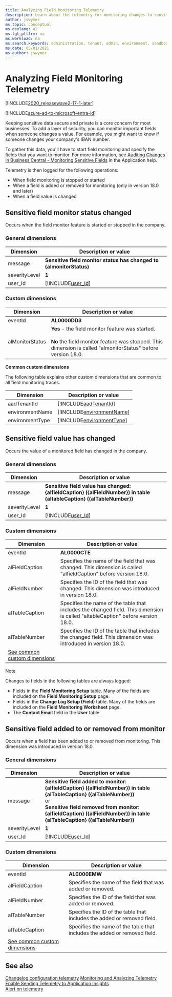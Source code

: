 ```yaml
---
title: Analyzing Field Monitoring Telemetry
description: Learn about the telemetry for monitoring changes to sensitive data in Business Central  
author: jswymer
ms.topic: conceptual
ms.devlang: al
ms.tgt_pltfrm: na
ms.workload: na
ms.search.keywords: administration, tenant, admin, environment, sandbox, telemetry, data, sensitive
ms.date: 05/01/2021
ms.author: jswymer
---
```


# Analyzing Field Monitoring Telemetry

[!INCLUDE[2020_releasewave2-17-1-later](../includes/2020_releasewave2-17-1-later.md)]

[!INCLUDE[azure-ad-to-microsoft-entra-id](~/../shared-content/shared/azure-ad-to-microsoft-entra-id.md)]

Keeping sensitive data secure and private is a core concern for most businesses. To add a layer of security, you can monitor important fields when someone changes a value. For example, you might want to know if someone changes your company's IBAN number.

To gather this data, you'll have to start field monitoring and specify the fields that you want to monitor.  For more information, see [Auditing Changes in Business Central - Monitoring Sensitive Fields](/dynamics365/business-central/across-log-changes#monitoring-sensitive-fields) in the Application help.

Telemetry is then logged for the following operations:

- When field monitoring is stopped or started
- When a field is added or removed for monitoring (only in version 18.0 and later)
- When a field value is changed  

## <a name="status"></a>Sensitive field monitor status changed

Occurs when the field monitor feature is started or stopped in the company.

<!--
{"Component":"Dynamics 365 Business Central Server","Telemetry schema version":"1.0","telemetrySchemaVersion":"1.0","Component version":"17.0.18204.18458","componentVersion":"17.0.18204.18458","Environment type":"Production","environmentType":"Production","deprecatedKeys":"AadTenantId, Environment name, Environment type, Telemetry schema version, Component, Component version, Telemetry schema version, AadTenantId, Environment name, Environment type","AadTenantId":"common","aadTenantId":"common","component":"Dynamics 365 Business Central Server","eventId":"AL0000DD3","alObjectId":"1392","alDataClassification":"SystemMetadata","alObjectName":"Monitor Sensitive Field","alObjectType":"CodeUnit","almonitorStatus":"Yes"}

-->

### General dimensions

|Dimension|Description or value|
|---------|-----|
|message|**Sensitive field monitor status has changed to {almonitorStatus}**|
|severityLevel|**1**|
|user_Id|[!INCLUDE[user_Id](../includes/include-telemetry-user-id.md)] |

### Custom dimensions

|Dimension|Description or value|
|---------|-----|
|eventId|**AL0000DD3**|
|alMonitorStatus|**Yes** - the field monitor feature was started.<br /><br /> **No** the field monitor feature was stopped. This dimension is called "almonitorStatus" before version 18.0.|

<a name="other"></a>**Common custom dimensions**

The following table explains other custom dimensions that are common to all field monitoring traces. 

|Dimension|Description or value|
|---------|-----|
|aadTenantId| [!INCLUDE[aadTenantId](../includes/include-telemetry-dimension-aadtenantid.md)] |
|environmentName| [!INCLUDE[environmentName](../includes/include-telemetry-dimension-environment-name.md)] |
|environmentType| [!INCLUDE[environmentType](../includes/include-telemetry-dimension-environment-type.md)] |


## <a name="changed"></a>Sensitive field value has changed

Occurs the value of a monitored field has changed in the company.

<!-- example for reference:
{"Telemetry schema version":"1.0","telemetrySchemaVersion":"1.0","Component version":"17.0.18204.18458","componentVersion":"17.0.18204.18458","Environment type":"Production","environmentType":"Production","deprecatedKeys":"AadTenantId, Environment name, Environment type, Telemetry schema version, Component, Component version, Telemetry schema version, AadTenantId, Environment name, Environment type","aadTenantId":"common","AadTenantId":"common","alObjectId":"1367","component":"Dynamics 365 Business Central Server","Component":"Dynamics 365 Business Central Server","eventId":"AL0000CTE","alDataClassification":"SystemMetadata","altableCaption":"Customer","alfieldCaption":"Name","alObjectType":"CodeUnit","alObjectName":"Monitor Sensitive Field Data"}

-->

### General dimensions


|Dimension|Description or value|
|---------|---------|
|message|**Sensitive field value has changed: {alfieldCaption} ({alFieldNumber}) in table {altableCaption} ({alTableNumber})**|
|severityLevel|**1**|
|user_Id|[!INCLUDE[user_Id](../includes/include-telemetry-user-id.md)] |

### Custom dimensions

|Dimension|Description or value|
|---------|--------------------|
|eventId|**AL0000CTE**|
|alFieldCaption|Specifies the name of the field that was changed. This dimension is called "alfieldCaption" before version 18.0.|
|alFieldNumber|Specifies the ID of the field that was changed. This dimension was introduced in version 18.0. |
|alTableCaption|Specifies the name of the table that includes the changed field. This dimension is called "altableCaption" before version 18.0. |
|alTableNumber|Specifies the ID of the table that includes the changed field. This dimension was introduced in version 18.0. |
|[See common custom dimensions](#other)||

> [!NOTE]
> Changes to fields in the following tables are always logged: 
> - Fields in the **Field Monitoring Setup** table. Many of the fields are included on the **Field Monitoring Setup** page.
> - Fields in the **Change Log Setup (Field)** table. Many of the fields are included on the **Field Monitoring Worksheet** page.
> - The **Contact Email** field in the **User** table.

## <a name="added"></a>Sensitive field added to or removed from monitor

Occurs when a field has been added to or removed from monitoring. This dimension was introduced in version 18.0.

### General dimensions

|Dimension|Description or value|
|---------|-----|
|message|**Sensitive field added to monitor: {alfieldCaption} ({alFieldNumber}) in table {alTableCaption} ({alTableNumber})**<br />or<br />**Sensitive field removed from monitor: {alfieldCaption} ({alFieldNumber}) in table {alTableCaption} ({alTableNumber})**|
|severityLevel|**1**|
|user_Id|[!INCLUDE[user_Id](../includes/include-telemetry-user-id.md)] |


### Custom dimensions

|Dimension|Description or value|
|---------|--------------------|
|eventId|**AL0000EMW**|
|alFieldCaption|Specifies the name of the field that was added or removed. |
|alFieldNumber|Specifies the ID of the field that was added or removed.  |
|alTableNumber|Specifies the ID of the table that includes the added or removed field. |
|alTableCaption|Specifies the name of the table that includes the added or removed field.|
|[See common custom dimensions](#other)||


<!--
{"Telemetry schema version":"1.0","telemetrySchemaVersion":"1.0","extensionVersion":"18.1.24822.0","extensionPublisher":"Microsoft","Component version":"18.0.24800.0","Extension version":"18.1.24822.0","componentVersion":"18.0.24800.0","Environment type":"Production","Extension App Id":"437dbf0e-84ff-417a-965d-ed2bb9650972","environmentType":"Production","deprecatedKeys":"AadTenantId, Environment name, Environment type, Telemetry schema version, Component, Component version, Telemetry schema version, AadTenantId, Environment name, Environment type","Extension name":"Base Application","extensionName":"Base Application","alObjectType":"CodeUnit","alObjectName":"Monitor Sensitive Field Data","aadTenantId":"common","AadTenantId":"common","extensionId":"437dbf0e-84ff-417a-965d-ed2bb9650972","alObjectId":"1367","Component":"Dynamics 365 Business Central Server","component":"Dynamics 365 Business Central Server","eventId":"AL0000EMW","alDataClassification":"SystemMetadata","alFieldCaption":"Address 2","alTableCaption":"Customer","alFieldNumber":"6","alTableNumber":"18"}


{"Telemetry schema version":"1.0","telemetrySchemaVersion":"1.0","extensionPublisher":"Microsoft","Component version":"18.0.24800.0","Extension version":"18.1.24822.0","extensionVersion":"18.1.24822.0","componentVersion":"18.0.24800.0","Environment type":"Production","Extension App Id":"437dbf0e-84ff-417a-965d-ed2bb9650972","environmentType":"Production","deprecatedKeys":"AadTenantId, Environment name, Environment type, Telemetry schema version, Component, Component version, Telemetry schema version, AadTenantId, Environment name, Environment type","Extension name":"Base Application","extensionName":"Base Application","alObjectName":"Monitor Sensitive Field Data","alObjectType":"CodeUnit","aadTenantId":"common","AadTenantId":"common","extensionId":"437dbf0e-84ff-417a-965d-ed2bb9650972","alObjectId":"1367","component":"Dynamics 365 Business Central Server","Component":"Dynamics 365 Business Central Server","eventId":"AL0000EMW","alDataClassification":"SystemMetadata","alFieldCaption":"Name 2","alTableCaption":"Vendor","alFieldNumber":"4","alTableNumber":"23"}

-->
## See also
[Changelog configuration telemetry](telemetry-changelog-configuration-trace.md)
[Monitoring and Analyzing Telemetry](telemetry-overview.md)  
[Enable Sending Telemetry to Application Insights](telemetry-enable-application-insights.md)  
[Alert on telemetry](telemetry-alert.md)